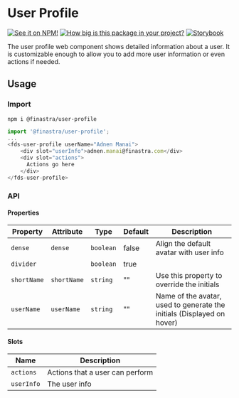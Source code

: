# User Profile

[![See it on NPM!](https://img.shields.io/npm/v/@finastra/user-profile?style=for-the-badge)](https://www.npmjs.com/package/@finastra/user-profile)
[![How big is this package in your project?](https://img.shields.io/bundlephobia/minzip/@finastra/user-profile?style=for-the-badge)](https://bundlephobia.com/result?p=@finastra/user-profile)
[![Storybook](https://shields.io/badge/-Play%20with%20this%20web%20component-2a0481?logo=storybook&style=for-the-badge)](https://finastra.github.io/finastra-design-system/?path=/story/navigation-user-profile--default)

The user profile web component shows detailed information about a user.
It is customizable enough to allow you to add more user information or even actions if needed.

## Usage

### Import

```
npm i @finastra/user-profile
```

```ts
import '@finastra/user-profile';
...
<fds-user-profile userName="Adnen Manai">
    <div slot="userInfo">adnen.manai@finastra.com</div>
    <div slot="actions">
      Actions go here
    </div>
</fds-user-profile>
```

### API

<!-- DOC -->

#### Properties

| Property    | Attribute   | Type      | Default | Description                                                            |
| ----------- | ----------- | --------- | ------- | ---------------------------------------------------------------------- |
| `dense`     | `dense`     | `boolean` | false   | Align the default avatar with user info                                |
| `divider`   |             | `boolean` | true    |                                                                        |
| `shortName` | `shortName` | `string`  | ""      | Use this property to override the initials                             |
| `userName`  | `userName`  | `string`  | ""      | Name of the avatar, used to generate the initials (Displayed on hover) |

#### Slots

| Name       | Description                     |
| ---------- | ------------------------------- |
| `actions`  | Actions that a user can perform |
| `userInfo` | The user info                   |

<!-- /DOC -->
